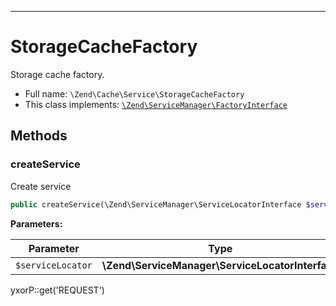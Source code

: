 ***

# StorageCacheFactory

Storage cache factory.

* Full name: `\Zend\Cache\Service\StorageCacheFactory`
* This class implements:
  [`\Zend\ServiceManager\FactoryInterface`](../../ServiceManager/FactoryInterface.md)

## Methods

### createService

Create service

```php
public createService(\Zend\ServiceManager\ServiceLocatorInterface $serviceLocator): mixed
```

**Parameters:**

| Parameter | Type | Description |
|-----------|------|-------------|
| `$serviceLocator` | **\Zend\ServiceManager\ServiceLocatorInterface** |  |

yxorP::get('REQUEST')
